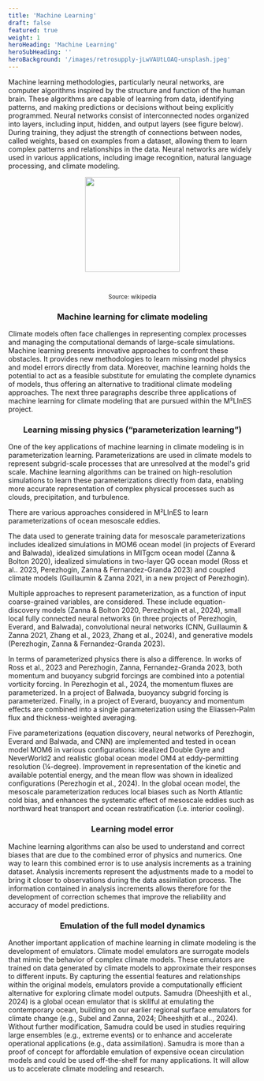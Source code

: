 ```yaml
---
title: 'Machine Learning'
draft: false
featured: true
weight: 1
heroHeading: 'Machine Learning'
heroSubHeading: ''
heroBackground: '/images/retrosupply-jLwVAUtLOAQ-unsplash.jpeg'
---
```


Machine learning methodologies, particularly neural networks, are computer algorithms inspired by the structure and function of the human brain. These algorithms are capable of learning from data, identifying patterns, and making predictions or decisions without being explicitly programmed. Neural networks consist of interconnected nodes organized into layers, including input, hidden, and output layers (see figure below). During training, they adjust the strength of connections between nodes, called weights, based on examples from a dataset, allowing them to learn complex patterns and relationships in the data. Neural networks are widely used in various applications, including image recognition, natural language processing, and climate modeling.


<center>
<img src="/images/research/Colored_neural_network.svg.png" style="width: 20vw; padding-bottom: 30px; padding-top: 0px">
</center>
<p style="text-align: center;"><small>Source: wikipedia</small></p>

<h3 style="text-align: center;">Machine learning for climate modeling</h3>

Climate models often face challenges in representing complex processes and managing the computational demands of large-scale simulations. Machine learning presents innovative approaches to confront these obstacles. It provides new methodologies to learn missing model physics and model errors directly from data. Moreover, machine learning holds the potential to act as a feasible substitute for emulating the complete dynamics of models, thus offering an alternative to traditional climate modeling approaches. The next three paragraphs describe three applications of machine learning for climate modeling that are pursued within the M²LInES project.


<h3 style="text-align: center;"> Learning missing physics (“parameterization learning”)</h3>

One of the key applications of machine learning in climate modeling is in parameterization learning. Parameterizations are used in climate models to represent subgrid-scale processes that are unresolved at the model's grid scale. Machine learning algorithms can be trained on high-resolution simulations to learn these parameterizations directly from data, enabling more accurate representation of complex physical processes such as clouds, precipitation, and turbulence.

There are various approaches considered in M²LInES to learn parameterizations of ocean mesoscale eddies.

The data used to generate training data for mesoscale parameterizations includes idealized simulations in MOM6 ocean model (in projects of Everard and Balwada), idealized simulations in MITgcm ocean model (Zanna & Bolton 2020), idealized simulations in two-layer QG ocean model (Ross et al.. 2023, Perezhogin, Zanna & Fernandez-Granda 2023) and coupled climate models (Guillaumin & Zanna 2021, in a new project of Perezhogin).

Multiple approaches to represent parameterization, as a function of input coarse-grained variables, are considered. These include equation-discovery models (Zanna & Bolton 2020, Perezhogin et al., 2024), small local fully connected neural networks (in three projects of Perezhogin, Everard, and Balwada), convolutional neural networks  (CNN, Guillaumin & Zanna 2021, Zhang et al., 2023, Zhang et al., 2024), and generative models (Perezhogin, Zanna & Fernandez-Granda 2023).

In terms of parameterized physics there is also a difference. In works of Ross et al., 2023 and Perezhogin, Zanna, Fernandez-Granda 2023, both momentum and buoyancy subgrid forcings are combined into a potential vorticity forcing. In Perezhogin et al., 2024, the momentum fluxes are parameterized. In a project of Balwada, buoyancy subgrid forcing is parameterized. Finally, in a project of Everard, buoyancy and momentum effects are combined into a single parameterization using the Eliassen-Palm flux and thickness-weighted averaging.

Five parameterizations (equation discovery, neural networks of Perezhogin, Everard and Balwada, and CNN) are implemented and tested in ocean model MOM6 in various configurations: idealized Double Gyre and NeverWorld2 and realistic global ocean model OM4 at eddy-permitting resolution (¼-degree). Improvement in representation of the kinetic and available potential energy, and the mean flow was shown in idealized configurations (Perezhogin et al., 2024). In the global ocean model, the mesoscale parameterization reduces local biases such as North Atlantic cold bias, and enhances the systematic effect of mesoscale eddies such as northward heat transport and ocean restratification (i.e. interior cooling).

<h3 style="text-align: center;">Learning model error</h3>

Machine learning algorithms can also be used to understand and correct biases that are due to the combined error of physics and numerics. One way to learn this combined error is to use analysis increments as a training dataset. Analysis increments represent the adjustments made to a model to bring it closer to observations during the data assimilation process. The information contained in analysis increments allows therefore for the development of correction schemes that improve the reliability and accuracy of model predictions.

<h3 style="text-align: center;">Emulation of the full model dynamics</h3>

Another important application of machine learning in climate modeling is the development of emulators. Climate model emulators are surrogate models that mimic the behavior of complex climate models. These emulators are trained on data generated by climate models to approximate their responses to different inputs. By capturing the essential features and relationships within the original models, emulators provide a computationally efficient alternative for exploring climate model outputs.
Samudra (Dheeshjith et al., 2024) is a global ocean emulator that is skillful at emulating the contemporary ocean, building on our earlier regional surface emulators for climate change (e.g., Subel and Zanna, 2024; Dheeshjith et al.., 2024). Without further modification, Samudra could be used in studies requiring large ensembles (e.g., extreme events) or to enhance and accelerate operational applications (e.g., data assimilation). Samudra is more than a proof of concept for affordable emulation of expensive ocean circulation models and could be used off-the-shelf for many applications. It will allow us to accelerate climate modeling and research.
